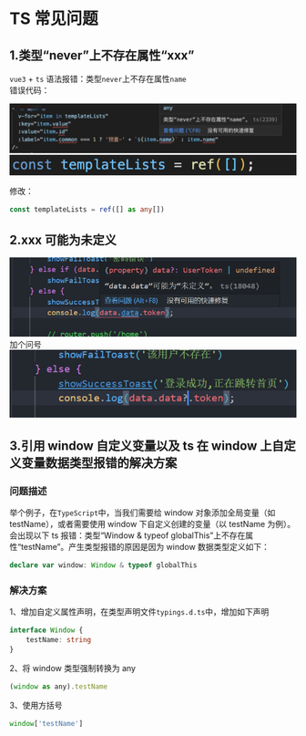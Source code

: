 # TS 常见问题

## 1.类型“never”上不存在属性“xxx”

`vue3` + `ts` 语法报错：类型`never`上不存在属性`name`
<br/>
错误代码：

![image](../../public/不存在属性1.png)
![image](../../public/不存在属性2.png)

修改：

```ts
const templateLists = ref([] as any[])
```

## 2.xxx 可能为未定义

![image](../../public/可能为未定义1.png)
加个问号
![image](../../public/可能为未定义2.png)

## 3.引用 window 自定义变量以及 ts 在 window 上自定义变量数据类型报错的解决方案

### 问题描述

举个例子，在`TypeScript`中，当我们需要给 window 对象添加全局变量（如 testName），或者需要使用 window 下自定义创建的变量（以 testName 为例）。会出现以下 ts 报错：类型“Window & typeof globalThis”上不存在属性“testName”。产生类型报错的原因是因为 window 数据类型定义如下：

```ts
declare var window: Window & typeof globalThis
```

### 解决方案

1、增加自定义属性声明，在类型声明文件`typings.d.ts`中，增加如下声明

```ts
interface Window {
    testName: string
}
```

2、将 window 类型强制转换为 any

```js
(window as any).testName
```

3、使用方括号

```ts
window['testName']
```
